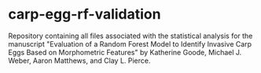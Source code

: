 # carp-egg-rf-validation
Repository containing all files associated with the statistical analysis for the manuscript "Evaluation of a Random Forest Model to Identify Invasive Carp Eggs Based on Morphometric Features" by Katherine Goode, Michael J. Weber, Aaron Matthews, and Clay L. Pierce.
